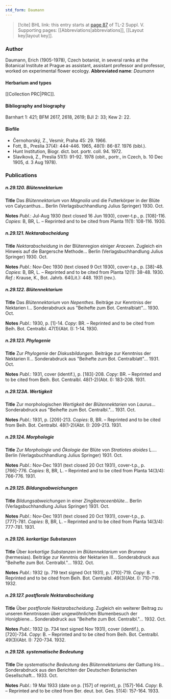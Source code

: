 ```yaml
---
std_form: Daumann
---
```


> [!cite] BHL link: this entry starts at [page 87](https://www.biodiversitylibrary.org/page/33259133) of TL-2 Suppl. V.
> Supporting pages: [[Abbreviations|abbreviations]], [[Layout key|layout key]].

### Author

Daumann, Erich (1905-1978), Czech botanist, in several ranks at the Botanical Institute at Prague as assistant, assistant professor and professor, worked on experimental flower ecology. 
**Abbreviated name**: *Daumann*

#### Herbarium and types

[[Collection PRC|PRC]].

#### Bibliography and biography

Barnhart 1: 421; BFM 2617, 2618, 2619; BJI 2: 33; Kew 2: 22.

#### Biofile

- Černohorský, Z., Vesmír, Praha 45: 29. 1966.
- Fott, B., Preslia 37(4): 444-446. 1965, 48(1): 86-87. 1976 (bibl.).
- Hunt Institution, Biogr. dict. bot. portr. coll. 94. 1972.
- Slavíková, Z., Preslia 51(1): 91-92. 1978 (obit., portr., in Czech, b. 10 Dec 1905, d. 3 Aug 1978).

### Publications

##### n.29.120. Blütennektarium

**Title**
Das *Blütennektarium* von *Magnolia* und die Futterkörper in der Blüte von Calycanthus... Berlin (Verlagsbuchhandlung Julius Springer) 1930. Oct.

**Notes**
*Publ*.: Jul-Aug 1930 (text closed 16 Jun 1930), cover-t.p., p. \[108\]-116. *Copies*: B, BR, L. – Reprinted and to be cited from Planta 11(1): 108-116. 1930.

##### n.29.121. Nektarabscheidung

**Title**
*Nektarabscheidung* in der Blütenregion einiger *Araceen*. Zugleich ein Hinweis auf die Bargersche Methode... Berlin (Verlagsbuchhandlung Julius Springer) 1930. Oct.

**Notes**
*Publ*.: Nov-Dec 1930 (text closed 9 Oct 1930), cover-t.p., p. \[38\]-48. *Copies*: B, BR, L. – Reprinted and to be cited from Planta 12(1): 38-48. 1930.
*Ref*.: Krause, K., Bot. Jahrb. 64(Lit.): 448. 1931 (rev.).

##### n.29.122. Blütennektarium

**Title**
Das *Blütennektarium* von *Nepenthes*. Beiträge zur Kenntniss der Nektarien I... Sonderabdruck aus "Beihefte zum Bot. Centralblatt"... 1930. Oct.

**Notes**
*Publ*.: 1930, p. \[1\]-14. *Copy*: BR. – Reprinted and to be cited from Beih. Bot. Centralbl. 47(1)(Abt. I): 1-14. 1930.

##### n.29.123. Phylogenie

**Title**
Zur *Phylogenie* der *Diskusbildungen*. Beiträge zur Kenntniss der Nektarien II... Sonderabdruck aus "Beihefte zum Bot. Centralblatt"... 1931. Oct.

**Notes**
*Publ*.: 1931, cover (identif.), p. \[183\]-208. *Copy*: BR. – Reprinted and to be cited from Beih. Bot. Centralbl. 48(1-2)(Abt. I): 183-208. 1931.

##### n.29.123A. Wertigkeit

**Title**
Zur morphologischen *Wertigkeit* der *Blütennektarien* von *Laurus*... Sonderabdruck aus "Beihefte zum Bot. Centralbl."... 1931. Oct.

**Notes**
*Publ*.: 1931, p. \[209\]-213. *Copies*: B, BR. – Reprinted and to be cited from Beih. Bot. Centralbl. 48(1-2)(Abt. I): 209-213. 1931.

##### n.29.124. Morphologie

**Title**
Zur *Morphologie* und *Ökologie* der Blüte von *Stratiotes aloides* L.... Berlin (Verlagsbuchhandlung Julius Springer) 1931. Oct.

**Notes**
*Publ*.: Nov-Dec 1931 (text closed 20 Oct 1931), cover-t.p., p. \[766\]-776. *Copies*: B, BR, L. – Reprinted and to be cited from Planta 14(3/4): 766-776. 1931.

##### n.29.125. Bildungsabweichungen

**Title**
*Bildungsabweichungen* in einer *Zingiberaceenblüte*... Berlin (Verlagsbuchhandlung Julius Springer) 1931. Oct.

**Notes**
*Publ*.: Nov-Dec 1931 (text closed 20 Oct 1931), cover-t.p., p. \[777\]-781. *Copies*: B, BR, L. – Reprinted and to be cited from Planta 14(3/4): 777-781. 1931.

##### n.29.126. korkartige Substanzen

**Title**
Über *korkartige Substanzen* im *Blütennektarium* von *Brunnea* (hermesias). Beiträge zur Kenntnis der Nektarien III... Sonderabdruck aus "Beihefte zum Bot. Centralbl."... 1932. Oct.

**Notes**
*Publ*.: 1932 (p. 719 text signed Oct 1931), p. \[710\]-719. *Copy*: B. – Reprinted and to be cited from Beih. Bot. Centralbl. 49(3)(Abt. I): 710-719. 1932.

##### n.29.127. postflorale Nektarabscheidung

**Title**
Über *postflorale Nektarabscheidung*. Zugleich ein weiterer Beitrag zu unseren Kenntnissen über ungewöhnlichen Blumenbesuch der Honigbiene... Sonderabdruck aus "Beihefte zum Bot. Centralbl."... 1932. Oct.

**Notes**
*Publ*.: 1932 (p. 734 text signed Nov 1931), cover (identif.), p. \[720\]-734. *Copy*: B. – Reprinted and to be cited from Beih. Bot. Centralbl. 49(3)(Abt. I): 720-734. 1932.

##### n.29.128. systematische Bedeutung

**Title**
Die *systematische Bedeutung* des *Blütennektariums* der Gattung *Iris*... Sonderabdruck aus den Berichten der Deutschen Botanischen Gesellschaft... 1933. Oct.

**Notes**
*Publ*.: 19 Mai 1933 (date on p. \[157\] of reprint), p. \[157\]-164. *Copy*: B. – Reprinted and to be cited from Ber. deut. bot. Ges. 51(4): 157-164. 1933.

